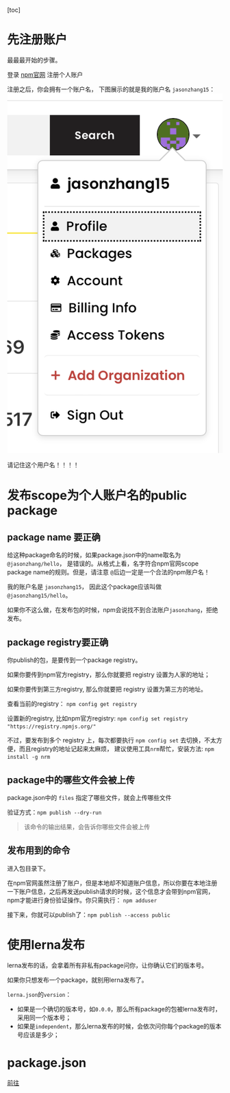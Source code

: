[toc]

# 先注册账户
最最最开始的步骤。

登录 [npm官网](https://www.npmjs.com) 注册个人账户

注册之后，你会拥有一个账户名， 下图展示的就是我的账户名 `jasonzhang15`：
![JasonZhang's account on npmjs](./account_name.png)

请记住这个用户名！！！！

# 发布scope为个人账户名的public package
## package name 要正确
给这种package命名的时候，如果package.json中的name取名为`@jasonzhang/hello`， 是错误的。从格式上看，名字符合npm官网scope package name的规则。但是，请注意 `@`后边一定是一个合法的npm账户名！

我的账户名是 `jasonzhang15`， 因此这个package应该叫做`@jasonzhang15/hello`。

如果你不这么做，在发布包的时候，npm会说找不到合法账户`jasonzhang`，拒绝发布。

## package registry要正确
你publish的包，是要传到一个package registry。

如果你要传到npm官方registry，那么你就要把 registry 设置为人家的地址；

如果你要传到第三方registry, 那么你就要把 registry 设置为第三方的地址。

查看当前的registry： `npm config get registry`

设置新的registry, 比如npm官方registry: `npm config set registry "https://registry.npmjs.org/"`

不过，要发布到多个 registry 上，每次都要执行 `npm config set` 去切换，不太方便，而且registry的地址记起来太麻烦，
建议使用工具`nrm`帮忙，安装方法: `npm install -g nrm`

## package中的哪些文件会被上传
package.json中的 `files` 指定了哪些文件，就会上传哪些文件

验证方式：`npm publish --dry-run`
> 该命令的输出结果，会告诉你哪些文件会被上传

## 发布用到的命令
进入包目录下。

在npm官网虽然注册了账户，但是本地却不知道账户信息，所以你要在本地注册一下账户信息，之后再发送publish请求的时候，这个信息才会带到npm官网，npm才能进行身份验证操作。你只需执行：
`npm adduser`


接下来，你就可以publish了：`npm publish --access public`


# 使用lerna发布
lerna发布的话，会拿着所有非私有package问你，让你确认它们的版本号。

如果你只想发布一个package，就别用lerna发布了。

`lerna.json`的`version`：
- 如果是一个确切的版本号，如`0.0.0`，那么所有package的包被lerna发布时，采用同一个版本号；
- 如果是`independent`，那么lerna发布的时候，会依次问你每个package的版本号应该是多少；

# package.json 
[前往](../packageJson总结.md)